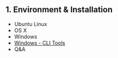 ## 1. Environment & Installation

- Ubuntu Linux
- OS X
- Windows
- [Windows - CLI Tools](#contents)
- Q&A
